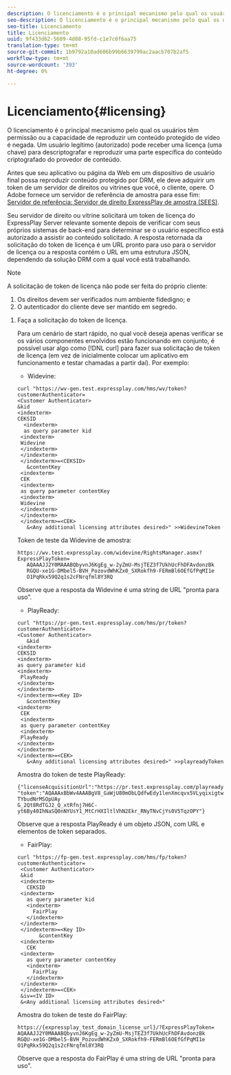 ```yaml
---
description: O licenciamento é o principal mecanismo pelo qual os usuários têm permissão ou a capacidade de reproduzir um conteúdo protegido de vídeo é negada. Um usuário legítimo (autorizado) pode receber uma licença (uma chave) para descriptografar e reproduzir uma parte específica do conteúdo criptografado do provedor de conteúdo.
seo-description: O licenciamento é o principal mecanismo pelo qual os usuários têm permissão ou a capacidade de reproduzir um conteúdo protegido de vídeo é negada. Um usuário legítimo (autorizado) pode receber uma licença (uma chave) para descriptografar e reproduzir uma parte específica do conteúdo criptografado do provedor de conteúdo.
seo-title: Licenciamento
title: Licenciamento
uuid: 9f433d62-5609-4d88-95fd-c1e7c0f6aa75
translation-type: tm+mt
source-git-commit: 1b9792a10ad606b99b6639799ac2aacb707b2af5
workflow-type: tm+mt
source-wordcount: '393'
ht-degree: 0%

---
```



# Licenciamento{#licensing}

O licenciamento é o principal mecanismo pelo qual os usuários têm permissão ou a capacidade de reproduzir um conteúdo protegido de vídeo é negada. Um usuário legítimo (autorizado) pode receber uma licença (uma chave) para descriptografar e reproduzir uma parte específica do conteúdo criptografado do provedor de conteúdo.

Antes que seu aplicativo ou página da Web em um dispositivo de usuário final possa reproduzir conteúdo protegido por DRM, ele deve adquirir um token de um servidor de direitos ou vitrines que você, o cliente, opere. O Adobe fornece um servidor de referência de amostra para esse fim: [Servidor de referência: Servidor de direito ExpressPlay de amostra (SEES)](../../multi-drm-workflows/feature-topics/sees-reference-server.md).

Seu servidor de direito ou vitrine solicitará um token de licença do ExpressPlay Server relevante somente depois de verificar com seus próprios sistemas de back-end para determinar se o usuário específico está autorizado a assistir ao conteúdo solicitado. A resposta retornada da solicitação do token de licença é um URL pronto para uso para o servidor de licença ou a resposta contém o URL em uma estrutura JSON, dependendo da solução DRM com a qual você está trabalhando.

>[!NOTE]
>
>A solicitação de token de licença não pode ser feita do próprio cliente:
>1. Os direitos devem ser verificados num ambiente fidedigno; e
>1. O autenticador do cliente deve ser mantido em segredo.


1. Faça a solicitação do token de licença.

   Para um cenário de start rápido, no qual você deseja apenas verificar se os vários componentes envolvidos estão funcionando em conjunto, é possível usar algo como [!DNL curl] para fazer sua solicitação de token de licença (em vez de inicialmente colocar um aplicativo em funcionamento e testar chamadas a partir daí). Por exemplo:

   * Widevine:

   ```
   curl "https://wv-gen.test.expressplay.com/hms/wv/token?customerAuthenticator= 
   <Customer Authenticator> 
   &kid 
   <indexterm>
   CEKSID 
     <indexterm>
     as query parameter kid 
    <indexterm>
    Widevine 
    </indexterm> 
    </indexterm> 
    </indexterm>=<CEKSID> 
      &contentKey 
    <indexterm>
    CEK 
    <indexterm>
    as query parameter contentKey 
    <indexterm>
    Widevine 
    </indexterm> 
    </indexterm> 
    </indexterm>=<CEK> 
      &<Any additional licensing attributes desired>" >>WidevineToken 
   ```

   Token de teste da Widevine de amostra:

   ```
   https://wv.test.expressplay.com/widevine/RightsManager.asmx?ExpressPlayToken= 
      AQAAAJJ2Y0MAAABQbyvnJ6KgEg_w-2yZmU-MsjTEZ3f7UkhUcFhDFAvdonzBk 
      RGQU-xe1G-DMbel5-BVH_PozovdWhKZx0_SXRokfh9-FERmBl6OEfGfPqMI1e 
      O1PqRkx59Q2q1s2cFNrqfml8Y3RQ 
   ```

   Observe que a resposta da Widevine é uma string de URL &quot;pronta para uso&quot;.

   * PlayReady:

   ```
   curl "https://pr-gen.test.expressplay.com/hms/pr/token?customerAuthenticator= 
   <Customer Authenticator> 
      &kid 
   <indexterm>
   CEKSID 
   <indexterm>
   as query parameter kid 
   <indexterm>
    PlayReady 
   </indexterm> 
   </indexterm> 
   </indexterm>=<Key ID> 
      &contentKey 
   <indexterm>
    CEK 
    <indexterm>
    as query parameter contentKey 
    <indexterm>
    PlayReady 
   </indexterm> 
   </indexterm> 
   </indexterm>=<CEK> 
      &<Any additional licensing attributes desired>" >>playreadyToken
   ```

   Amostra do token de teste PlayReady:

   ```
   {"licenseAcquisitionUrl":"https://pr.test.expressplay.com/playready/RightsManager.asmx", 
   "token":"AQAAAxBbWv4AAABgV8_GaWjU80mObLQdfwEdy1lenXmcqvx5VLyqixigtwXLthzjPxq9QDT-TYbudNrMSOpUAy 
   G_2Qt8RdTGJ2_Q_xtRfnj7H6C-yt6By40IhNaSQ0nNYUsY1_MtCrHXIltlVhN2Ekr_RNyTNvCjYs0V5TqzOPY"} 
   ```

   Observe que a resposta PlayReady é um objeto JSON, com URL e elementos de token separados.

   * FairPlay:

   ```
   curl "https://fp-gen.test.expressplay.com/hms/fp/token?customerAuthenticator= 
    <Customer Authenticator> 
    &kid 
    <indexterm>
      CEKSID 
    <indexterm>
      as query parameter kid 
      <indexterm>
        FairPlay 
      </indexterm> 
    </indexterm> 
    </indexterm>=<Key ID> 
          &contentKey 
    <indexterm>
      CEK 
    <indexterm>
      as query parameter contentKey 
      <indexterm>
        FairPlay 
      </indexterm> 
    </indexterm> 
    </indexterm>=<CEK> 
    &iv=<IV ID> 
    &<Any additional licensing attributes desired>"
   ```

   Amostra do token de teste do FairPlay:

   ```
   https://{expressplay_test_domain_license_url}/?ExpressPlayToken= 
   AQAAAJJ2Y0MAAABQbyvnJ6KgEg_w-2yZmU-MsjTEZ3f7UkhUcFhDFAvdonzBk 
   RGQU-xe1G-DMbel5-BVH_PozovdWhKZx0_SXRokfh9-FERmBl6OEfGfPqMI1e 
   O1PqRkx59Q2q1s2cFNrqfml8Y3RQ
   ```

   Observe que a resposta do FairPlay é uma string de URL &quot;pronta para uso&quot;.
